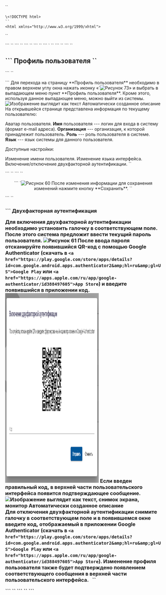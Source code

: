 ``
<?xml version="1.0" encoding="utf-8" ?>
```
\<!DOCTYPE html>
``
<html xmlns="http://www.w3.org/1999/xhtml">
```
``
<head>
```
``
<meta http-equiv="Content-Type" content="text/html; charset=utf-8"/>
```
``
<meta name="generator" content="Adobe RoboHelp 2020"/>
```
``
<title>
```
Профиль пользователя
``
</title>
```
``
<meta name="topic-status" content="Draft"/>
```
`<link rel="stylesheet" type="text/css" href="assets/css/default.css"/>
``
</head>
```
``
<body>
```
``
<h2>
```
Профиль пользователя
``
</h2>
```
``
<p>
```
Для перехода на страницу **Профиль
пользователя** необходимо в правом верхнем углу окна
нажать иконку
«`<img alt="Рисунок 73" height="13.7" src="/img/UG_files/image110.png" width="18.5"/>»
и выбрать в выпадающем меню пункт **Профиль
пользователя**. Кроме этого, используя данное выпадающее
меню, можно выйти из системы.
<img alt="Изображение выглядит как текст
Автоматически созданное описание" height="164" src="/img/UG_files/image111.png" width="25%"/>
На открывшейся странице представлена информация по текущему
пользователю:

Аватар пользователя.
**Имя** пользователя --- логин для входа
в систему (формат e-mail адреса).
**Организация** --- организация, к
которой принадлежит пользователь.
**Роль** --- роль пользователя в системе.
**Язык** --- язык системы для данного
пользователя.

Доступные настройки:

Изменение имени пользователя.
Изменение языка интерфейса.
Включение/отключение двухфакторной аутентификации.
``
</li>
```
``
</ul>
```
``
<p class="a1" style="text-align: center">
```
`<img alt="Рисунок 60" height="838" src="/img/UG_files/image112.png" width="70%"/>
После изменения информации для сохранения изменений нажмите кнопку
**Сохранить**.
``
</p>
```
``
<h3 class="a1">
```
Двухфакторная аутентификация

Для включения двухфакторной аутентификации необходимо установить галочку
в соответствующем поле. После этого система предложит ввести текущий
пароль пользователя.
<img alt="Рисунок 61" height="312" src="/img/UG_files/image113.png" style="cursor: nwse-resize;" width="40%"/>
После ввода пароля отсканируйте появившийся QR-код с помощью Google
Authenticator (скачать в
`<a href="https://play.google.com/store/apps/details?id=com.google.android.apps.authenticator2&amp;hl=ru&amp;gl=US">Google
Play`</a> или
`<a href="https://apps.apple.com/ru/app/google-authenticator/id388497605">App
Store`</a>) и введите появившийся в приложении код.
<img height="613" src="/img/image21.png" width="60%"/>
Если введен правильный код, в верхней части пользовательского интерфейса
появится подтверждающее сообщение.
<img alt="Изображение выглядит как текст, снимок экрана, монитор
Автоматически созданное описание" height="667" src="/img/UG_files/image115.png" style="cursor: nwse-resize;" width="100%"/>
Для отключения двухфакторной аутентификации снимите галочку в
соответствующем поле и в появившемся окне введите код, отображаемый в
приложении Google Authenticator (скачать в
`<a href="https://play.google.com/store/apps/details?id=com.google.android.apps.authenticator2&amp;hl=ru&amp;gl=US">Google
Play`</a> или
`<a href="https://apps.apple.com/ru/app/google-authenticator/id388497605">App
Store`</a>). Изменение профиля пользователя также будет
подтверждено появлением соответствующего сообщения в верхней части
пользовательского интерфейса.
 
``
</p>
```
``
</body>
```
``
</html>
```
